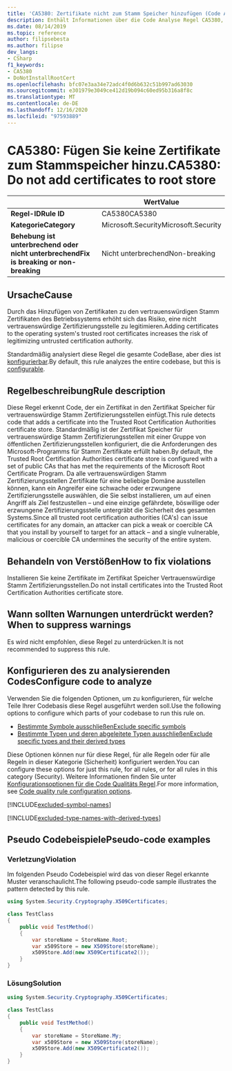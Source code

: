 ```yaml
---
title: 'CA5380: Zertifikate nicht zum Stamm Speicher hinzufügen (Code Analyse)'
description: Enthält Informationen über die Code Analyse Regel CA5380, einschließlich der Gründe, der Behebung von Verstößen und der Zeit, zu der Sie unterdrückt werden soll.
ms.date: 08/14/2019
ms.topic: reference
author: filipsebesta
ms.author: filipse
dev_langs:
- CSharp
f1_keywords:
- CA5380
- DoNotInstallRootCert
ms.openlocfilehash: bfc07e3aa34e72adc4f0d6b632c51b997ad63030
ms.sourcegitcommit: e301979e3049ce412d19b094c60ed95b316a8f8c
ms.translationtype: MT
ms.contentlocale: de-DE
ms.lasthandoff: 12/16/2020
ms.locfileid: "97593889"
---
```

# <a name="ca5380-do-not-add-certificates-to-root-store"></a><span data-ttu-id="ff4ed-103">CA5380: Fügen Sie keine Zertifikate zum Stammspeicher hinzu.</span><span class="sxs-lookup"><span data-stu-id="ff4ed-103">CA5380: Do not add certificates to root store</span></span>

| | <span data-ttu-id="ff4ed-104">Wert</span><span class="sxs-lookup"><span data-stu-id="ff4ed-104">Value</span></span> |
|-|-|
| <span data-ttu-id="ff4ed-105">**Regel-ID**</span><span class="sxs-lookup"><span data-stu-id="ff4ed-105">**Rule ID**</span></span> |<span data-ttu-id="ff4ed-106">CA5380</span><span class="sxs-lookup"><span data-stu-id="ff4ed-106">CA5380</span></span>|
| <span data-ttu-id="ff4ed-107">**Kategorie**</span><span class="sxs-lookup"><span data-stu-id="ff4ed-107">**Category**</span></span> |<span data-ttu-id="ff4ed-108">Microsoft.Security</span><span class="sxs-lookup"><span data-stu-id="ff4ed-108">Microsoft.Security</span></span>|
| <span data-ttu-id="ff4ed-109">**Behebung ist unterbrechend oder nicht unterbrechend**</span><span class="sxs-lookup"><span data-stu-id="ff4ed-109">**Fix is breaking or non-breaking**</span></span> |<span data-ttu-id="ff4ed-110">Nicht unterbrechend</span><span class="sxs-lookup"><span data-stu-id="ff4ed-110">Non-breaking</span></span>|

## <a name="cause"></a><span data-ttu-id="ff4ed-111">Ursache</span><span class="sxs-lookup"><span data-stu-id="ff4ed-111">Cause</span></span>

<span data-ttu-id="ff4ed-112">Durch das Hinzufügen von Zertifikaten zu den vertrauenswürdigen Stamm Zertifikaten des Betriebssystems erhöht sich das Risiko, eine nicht vertrauenswürdige Zertifizierungsstelle zu legitimieren.</span><span class="sxs-lookup"><span data-stu-id="ff4ed-112">Adding certificates to the operating system's trusted root certificates increases the risk of legitimizing untrusted certification authority.</span></span>

<span data-ttu-id="ff4ed-113">Standardmäßig analysiert diese Regel die gesamte CodeBase, aber dies ist [konfigurierbar](#configure-code-to-analyze).</span><span class="sxs-lookup"><span data-stu-id="ff4ed-113">By default, this rule analyzes the entire codebase, but this is [configurable](#configure-code-to-analyze).</span></span>

## <a name="rule-description"></a><span data-ttu-id="ff4ed-114">Regelbeschreibung</span><span class="sxs-lookup"><span data-stu-id="ff4ed-114">Rule description</span></span>

<span data-ttu-id="ff4ed-115">Diese Regel erkennt Code, der ein Zertifikat in den Zertifikat Speicher für vertrauenswürdige Stamm Zertifizierungsstellen einfügt.</span><span class="sxs-lookup"><span data-stu-id="ff4ed-115">This rule detects code that adds a certificate into the Trusted Root Certification Authorities certificate store.</span></span> <span data-ttu-id="ff4ed-116">Standardmäßig ist der Zertifikat Speicher für vertrauenswürdige Stamm Zertifizierungsstellen mit einer Gruppe von öffentlichen Zertifizierungsstellen konfiguriert, die die Anforderungen des Microsoft-Programms für Stamm Zertifikate erfüllt haben.</span><span class="sxs-lookup"><span data-stu-id="ff4ed-116">By default, the Trusted Root Certification Authorities certificate store is configured with a set of public CAs that has met the requirements of the Microsoft Root Certificate Program.</span></span> <span data-ttu-id="ff4ed-117">Da alle vertrauenswürdigen Stamm Zertifizierungsstellen Zertifikate für eine beliebige Domäne ausstellen können, kann ein Angreifer eine schwache oder erzwungene Zertifizierungsstelle auswählen, die Sie selbst installieren, um auf einen Angriff als Ziel festzustellen – und eine einzige gefährdete, böswillige oder erzwungene Zertifizierungsstelle untergräbt die Sicherheit des gesamten Systems.</span><span class="sxs-lookup"><span data-stu-id="ff4ed-117">Since all trusted root certification authorities (CA's) can issue certificates for any domain, an attacker can pick a weak or coercible CA that you install by yourself to target for an attack – and a single vulnerable, malicious or coercible CA undermines the security of the entire system.</span></span>

## <a name="how-to-fix-violations"></a><span data-ttu-id="ff4ed-118">Behandeln von Verstößen</span><span class="sxs-lookup"><span data-stu-id="ff4ed-118">How to fix violations</span></span>

<span data-ttu-id="ff4ed-119">Installieren Sie keine Zertifikate im Zertifikat Speicher Vertrauenswürdige Stamm Zertifizierungsstellen.</span><span class="sxs-lookup"><span data-stu-id="ff4ed-119">Do not install certificates into the Trusted Root Certification Authorities certificate store.</span></span>

## <a name="when-to-suppress-warnings"></a><span data-ttu-id="ff4ed-120">Wann sollten Warnungen unterdrückt werden?</span><span class="sxs-lookup"><span data-stu-id="ff4ed-120">When to suppress warnings</span></span>

<span data-ttu-id="ff4ed-121">Es wird nicht empfohlen, diese Regel zu unterdrücken.</span><span class="sxs-lookup"><span data-stu-id="ff4ed-121">It is not recommended to suppress this rule.</span></span>

## <a name="configure-code-to-analyze"></a><span data-ttu-id="ff4ed-122">Konfigurieren des zu analysierenden Codes</span><span class="sxs-lookup"><span data-stu-id="ff4ed-122">Configure code to analyze</span></span>

<span data-ttu-id="ff4ed-123">Verwenden Sie die folgenden Optionen, um zu konfigurieren, für welche Teile Ihrer Codebasis diese Regel ausgeführt werden soll.</span><span class="sxs-lookup"><span data-stu-id="ff4ed-123">Use the following options to configure which parts of your codebase to run this rule on.</span></span>

- [<span data-ttu-id="ff4ed-124">Bestimmte Symbole ausschließen</span><span class="sxs-lookup"><span data-stu-id="ff4ed-124">Exclude specific symbols</span></span>](#exclude-specific-symbols)
- [<span data-ttu-id="ff4ed-125">Bestimmte Typen und deren abgeleitete Typen ausschließen</span><span class="sxs-lookup"><span data-stu-id="ff4ed-125">Exclude specific types and their derived types</span></span>](#exclude-specific-types-and-their-derived-types)

<span data-ttu-id="ff4ed-126">Diese Optionen können nur für diese Regel, für alle Regeln oder für alle Regeln in dieser Kategorie (Sicherheit) konfiguriert werden.</span><span class="sxs-lookup"><span data-stu-id="ff4ed-126">You can configure these options for just this rule, for all rules, or for all rules in this category (Security).</span></span> <span data-ttu-id="ff4ed-127">Weitere Informationen finden Sie unter [Konfigurationsoptionen für die Code Qualitäts Regel](../code-quality-rule-options.md).</span><span class="sxs-lookup"><span data-stu-id="ff4ed-127">For more information, see [Code quality rule configuration options](../code-quality-rule-options.md).</span></span>

[!INCLUDE[excluded-symbol-names](~/includes/code-analysis/excluded-symbol-names.md)]

[!INCLUDE[excluded-type-names-with-derived-types](~/includes/code-analysis/excluded-type-names-with-derived-types.md)]

## <a name="pseudo-code-examples"></a><span data-ttu-id="ff4ed-128">Pseudo Codebeispiele</span><span class="sxs-lookup"><span data-stu-id="ff4ed-128">Pseudo-code examples</span></span>

### <a name="violation"></a><span data-ttu-id="ff4ed-129">Verletzung</span><span class="sxs-lookup"><span data-stu-id="ff4ed-129">Violation</span></span>

<span data-ttu-id="ff4ed-130">Im folgenden Pseudo Codebeispiel wird das von dieser Regel erkannte Muster veranschaulicht.</span><span class="sxs-lookup"><span data-stu-id="ff4ed-130">The following pseudo-code sample illustrates the pattern detected by this rule.</span></span>

```csharp
using System.Security.Cryptography.X509Certificates;

class TestClass
{
    public void TestMethod()
    {
        var storeName = StoreName.Root;
        var x509Store = new X509Store(storeName);
        x509Store.Add(new X509Certificate2());
    }
}
```

### <a name="solution"></a><span data-ttu-id="ff4ed-131">Lösung</span><span class="sxs-lookup"><span data-stu-id="ff4ed-131">Solution</span></span>

```csharp
using System.Security.Cryptography.X509Certificates;

class TestClass
{
    public void TestMethod()
    {
        var storeName = StoreName.My;
        var x509Store = new X509Store(storeName);
        x509Store.Add(new X509Certificate2());
    }
}
```
